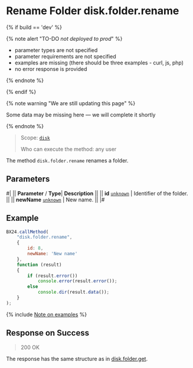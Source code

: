 # Rename Folder disk.folder.rename

{% if build == 'dev' %}

{% note alert "TO-DO _not deployed to prod_" %}

- parameter types are not specified
- parameter requirements are not specified
- examples are missing (there should be three examples - curl, js, php)
- no error response is provided

{% endnote %}

{% endif %}

{% note warning "We are still updating this page" %}

Some data may be missing here — we will complete it shortly

{% endnote %}

> Scope: [`disk`](../../scopes/permissions.md)
>
> Who can execute the method: any user

The method `disk.folder.rename` renames a folder.

## Parameters

#|
||  **Parameter** / **Type**| **Description** ||
|| **id**
[`unknown`](../../data-types.md) | Identifier of the folder. ||
|| **newName**
[`unknown`](../../data-types.md) | New name. ||
|#

## Example

```js
BX24.callMethod(
    "disk.folder.rename",
    {
        id: 8,
        newName: 'New name'
    },
    function (result)
    {
        if (result.error())
            console.error(result.error());
        else
            console.dir(result.data());
    }
);
```
{% include [Note on examples](../../../_includes/examples.md) %}

## Response on Success

> 200 OK

The response has the same structure as in [disk.folder.get](./disk-folder-get.md).